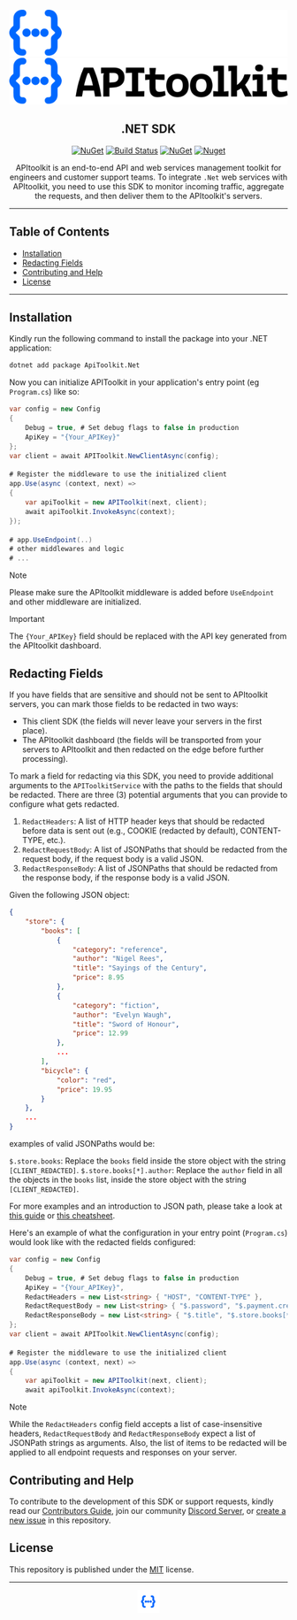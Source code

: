 <div align="center">

![APItoolkit's Logo](https://github.com/apitoolkit/.github/blob/main/images/logo-white.svg?raw=true#gh-dark-mode-only)
![APItoolkit's Logo](https://github.com/apitoolkit/.github/blob/main/images/logo-black.svg?raw=true#gh-light-mode-only)

## .NET SDK

[![NuGet](https://img.shields.io/badge/APItoolkit-sdk-0068ff)](https://github.com/topics/apitoolkit-sdk) [![Build Status](https://github.com/apitoolkit/apitoolkit-dotnet/workflows/.NET/badge.svg)](https://github.com/apitoolkit/apitoolkit-dotnet1/actions?query=workflow%3ACI) [![NuGet](https://img.shields.io/nuget/v/ApiToolkit.Net.svg)](https://nuget.org/packages/ApiToolkit.Net) [![Nuget](https://img.shields.io/nuget/dt/ApiToolkit.Net.svg)](https://nuget.org/packages/ApiToolkit.Net)

APItoolkit is an end-to-end API and web services management toolkit for engineers and customer support teams. To integrate `.Net` web services with APItoolkit, you need to use this SDK to monitor incoming traffic, aggregate the requests, and then deliver them to the APItoolkit's servers.

</div>

---

## Table of Contents

- [Installation](#installation)
- [Redacting Fields](#redacting-fields)
- [Contributing and Help](#contributing-and-help)
- [License](#license)

---

## Installation

Kindly run the following command to install the package into your .NET application:

```sh
dotnet add package ApiToolkit.Net
```

Now you can initialize APIToolkit in your application's entry point (eg `Program.cs`) like so:

```csharp
var config = new Config
{
    Debug = true, # Set debug flags to false in production
    ApiKey = "{Your_APIKey}"
};
var client = await APIToolkit.NewClientAsync(config);

# Register the middleware to use the initialized client
app.Use(async (context, next) =>
{
    var apiToolkit = new APIToolkit(next, client);
    await apiToolkit.InvokeAsync(context);
});

# app.UseEndpoint(..) 
# other middlewares and logic
# ...
```

> [!NOTE]
> 
> Please make sure the APItoolkit middleware is added before `UseEndpoint` and other middleware are initialized.

> [!IMPORTANT]
> 
> The `{Your_APIKey}` field should be replaced with the API key generated from the APItoolkit dashboard. 


## Redacting Fields

If you have fields that are sensitive and should not be sent to APItoolkit servers, you can mark those fields to be redacted in two ways:
- This client SDK (the fields will never leave your servers in the first place).
- The APItoolkit dashboard (the fields will be transported from your servers to APItoolkit and then redacted on the edge before further processing).

To mark a field for redacting via this SDK, you need to provide additional arguments to the `APIToolkitService` with the paths to the fields that should be redacted. There are three (3) potential arguments that you can provide to configure what gets redacted.
1. `RedactHeaders`:  A list of HTTP header keys that should be redacted before data is sent out (e.g., COOKIE (redacted by default), CONTENT-TYPE, etc.).
2. `RedactRequestBody`: A list of JSONPaths that should be redacted from the request body, if the request body is a valid JSON.
3. `RedactResponseBody`: A list of JSONPaths that should be redacted from the response body, if the response body is a valid JSON.

Given the following JSON object:

```JSON
{
    "store": {
        "books": [
            {
                "category": "reference",
                "author": "Nigel Rees",
                "title": "Sayings of the Century",
                "price": 8.95
            },
            {
                "category": "fiction",
                "author": "Evelyn Waugh",
                "title": "Sword of Honour",
                "price": 12.99
            },
            ...
        ],
        "bicycle": {
            "color": "red",
            "price": 19.95
        }
    },
    ...
}
```

examples of valid JSONPaths would be:

`$.store.books`: Replace the `books` field inside the store object with the string `[CLIENT_REDACTED]`.
`$.store.books[*].author`: Replace the `author` field in all the objects in the `books` list, inside the store object with the string `[CLIENT_REDACTED]`.

For more examples and an introduction to JSON path, please take a look at [this guide](https://support.smartbear.com/alertsite/docs/monitors/api/endpoint/jsonpath.html) or [this cheatsheet](https://lzone.de/#/LZone%20Cheat%20Sheets/Languages/JSONPath).


Here's an example of what the configuration in your entry point (`Program.cs`) would look like with the redacted fields configured:

```csharp
var config = new Config
{
    Debug = true, # Set debug flags to false in production
    ApiKey = "{Your_APIKey}",
    RedactHeaders = new List<string> { "HOST", "CONTENT-TYPE" },
    RedactRequestBody = new List<string> { "$.password", "$.payment.credit_cards[*].cvv", "$.user.addresses[*]" },
    RedactResponseBody = new List<string> { "$.title", "$.store.books[*].author" }
};
var client = await APIToolkit.NewClientAsync(config);

# Register the middleware to use the initialized client
app.Use(async (context, next) =>
{
    var apiToolkit = new APIToolkit(next, client);
    await apiToolkit.InvokeAsync(context);
```

> [!NOTE]
> 
> While the `RedactHeaders` config field accepts a list of case-insensitive headers, `RedactRequestBody` and `RedactResponseBody` expect a list of JSONPath strings as arguments. Also, the list of items to be redacted will be applied to all endpoint requests and responses on your server.

## Contributing and Help

To contribute to the development of this SDK or support requests, kindly read our [Contributors Guide](https://github.com/apitoolkit/.github/blob/main/CONTRIBUTING.md), join our community [Discord Server](https://discord.gg/dEB6EjQnKB), or [create a new issue](https://github.com/apitoolkit/apitoolkit-dotnet/issues/new/choose) in this repository.

## License

This repository is published under the [MIT](LICENSE) license.

---

<div align="center">
    
<a href="https://apitoolkit.iohttps://apitoolkit.io?utm_source=apitoolkit_github_dotnetsdk" target="_blank" rel="noopener noreferrer"><img src="https://github.com/apitoolkit/.github/blob/main/images/icon.png?raw=true" width="40" /></a>

</div>
